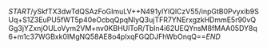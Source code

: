 $START$/ySkfTX3dwTdQSAzFoGImuLV++N491ylYlQlCzV55/inpGtB0Pvyxib9SUq+S1Z3EuPU5fWT5p40eOcbqQpqNIyQ3ujTFR7YNErxgzkHDmmE5r90vQGg3jYZxnjOULoVym2VM+nv0KBHUlToR/Tbln4i62UEQYnsM8fMAA05DY8q6+m1c37WGBxk0IMgNQ58AE8o4plxqFGQDJFhWbOnqQ==$END$